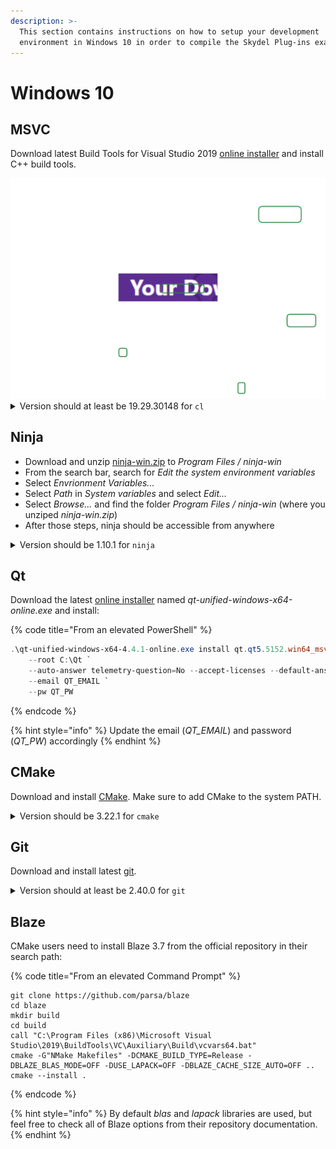 ```yaml
---
description: >-
  This section contains instructions on how to setup your development
  environment in Windows 10 in order to compile the Skydel Plug-ins examples.
---
```


# Windows 10

## MSVC

Download latest Build Tools for Visual Studio 2019 [online installer](https://visualstudio.microsoft.com/vs/older-downloads/#visual-studio-2019-and-other-products) and install C++ build tools.

<img src="../.gitbook/assets/file.excalidraw.svg" alt="" class="gitbook-drawing">

<details>

<summary>Version should at least be 19.29.30148 for <code>cl</code></summary>

Please note that the version in the execution path of cl might be different on newer versions.

```
C:\Program Files (x86)\Microsoft Visual Studio\2019\BuildTools\VC\Tools\MSVC\14.29.30133\bin\Hostx64\x64\cl.exe
> Microsoft (R) C/C++ Optimizing Compiler Version 19.29.30148 for x64
```

</details>

## Ninja

* Download and unzip [ninja-win.zip](https://github.com/ninja-build/ninja/releases/download/v1.10.1/ninja-win.zip) to _Program Files / ninja-win_
* From the search bar, search for _Edit the system environment variables_
* Select _Envrionment Variables..._
* Select _Path_ in _System variables_ and select _Edit..._
* Select _Browse..._ and find the folder _Program Files / ninja-win_ (where you unziped _ninja-win.zip_)
* After those steps, ninja should be accessible from anywhere

<details>

<summary>Version should be 1.10.1 for <code>ninja</code></summary>

```
ninja --version
> 1.10.1
```

</details>

## Qt

Download the latest [online installer](https://download.qt.io/official\_releases/online\_installers/) named _qt-unified-windows-x64-online.exe_ and install:

{% code title="From an elevated PowerShell" %}
```powershell
.\qt-unified-windows-x64-4.4.1-online.exe install qt.qt5.5152.win64_msvc2019_64 qt.tools.qtcreator `
    --root C:\Qt `
    --auto-answer telemetry-question=No --accept-licenses --default-answer --accept-obligations --confirm-command `
    --email QT_EMAIL `
    --pw QT_PW
```
{% endcode %}

{% hint style="info" %}
Update the email (_QT\_EMAIL_) and password (_QT\_PW_) accordingly
{% endhint %}

## CMake

Download and install [CMake](https://github.com/Kitware/CMake/releases/download/v3.22.1/cmake-3.22.1-windows-x86\_64.msi). Make sure to add CMake to the system PATH.

<details>

<summary>Version should be 3.22.1 for <code>cmake</code></summary>

```
cmake --version
> cmake version 3.22.1
```

</details>

## Git

Download and install latest [git](https://gitforwindows.org).

<details>

<summary>Version should at least be 2.40.0 for <code>git</code></summary>

```
git --version
> git version 2.40.0.windows.1
```

</details>

## Blaze

CMake users need to install Blaze 3.7 from the official repository in their search path:

{% code title="From an elevated Command Prompt" %}
```
git clone https://github.com/parsa/blaze
cd blaze 
mkdir build
cd build 
call "C:\Program Files (x86)\Microsoft Visual Studio\2019\BuildTools\VC\Auxiliary\Build\vcvars64.bat"
cmake -G"NMake Makefiles" -DCMAKE_BUILD_TYPE=Release -DBLAZE_BLAS_MODE=OFF -DUSE_LAPACK=OFF -DBLAZE_CACHE_SIZE_AUTO=OFF .. 
cmake --install .
```
{% endcode %}

{% hint style="info" %}
By default _blas_ and _lapack_ libraries are used, but feel free to check all of Blaze options from their repository documentation.
{% endhint %}
